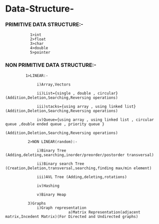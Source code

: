 # Data-Structure-


### PRIMITIVE DATA STRUCTURE:-
               
               1>int
               2>float
               3>char
               4>double
               5>pointer

### NON PRIMITIVE DATA STRUCTURE:-
             
             1>LINEAR:-
                 
                  i)Array,Vectors
                  
                  ii)List={single , double , circular}(Addition,Deletion,Searching,Reversing operations)
                  
                  iii)stacks={using array , using linked list}(Addition,Deletion,Searching,Reversing operations)
                  
                  iv)Queue={using array , using linked list , circular queue ,double ended queue , priority queue }
                                                                 (Addition,Deletion,Searching,Reversing operations)
              
              2>NON LINEAR(random):-
               
                  i)Binary Tree (Adding,deleting,searching,inorder/preorder/postorder transversal)
                  
                  ii)Binary search Tree (Creation,Deletion,transversal,searching,finding max/min element)
                  
                  iii)AVL Tree (Adding,deleting,rotations)
                  
                  iv)Hashing
                  
                  v)Binary Heap
                  
              3)Graphs
                  i)Graph representation
                                a)Matrix Representation(adjacent matrix,Incedent Matrix)(For Directed and Undirected graphs)
                 
                
                  
